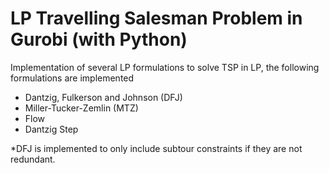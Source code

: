 # LP Travelling Salesman Problem in Gurobi (with Python)

Implementation of several LP formulations to solve TSP in LP, the following formulations are implemented
- Dantzig, Fulkerson and Johnson (DFJ)
- Miller-Tucker-Zemlin (MTZ)
- Flow
- Dantzig Step

*DFJ is implemented to only include subtour constraints if they are not redundant.